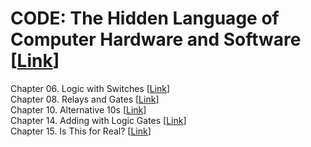# CODE: The Hidden Language of Computer Hardware and Software [[Link](https://codehiddenlanguage.com/)]

Chapter 06. Logic with Switches [[Link](https://codehiddenlanguage.com/Chapter06/)]<br>
Chapter 08. Relays and Gates [[Link](https://codehiddenlanguage.com/Chapter08/)]<br>
Chapter 10. Alternative 10s [[Link](https://codehiddenlanguage.com/Chapter10/)]<br>
Chapter 14. Adding with Logic Gates [[Link](https://codehiddenlanguage.com/Chapter14/)]<br>
Chapter 15. Is This for Real? [[Link](https://codehiddenlanguage.com/Chapter15/)]